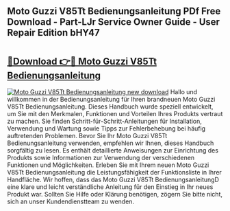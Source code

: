 ## Moto Guzzi V85Tt Bedienungsanleitung PDf Free Download - Part-LJr Service Owner Guide - User Repair Edition bHY47

# <h2><a href="http://df1no3i.blite.top/?on=Moto+Guzzi+V85Tt+Bedienungsanleitung">🔗Download 👉🔴 Moto Guzzi V85Tt Bedienungsanleitung</a></h2>

[![Moto Guzzi V85Tt Bedienungsanleitung new download](https://i.imgur.com/lujVjoI.png)](http://df1no3i.blite.top/?on=Moto+Guzzi+V85Tt+Bedienungsanleitung)
Hallo und willkommen in der Bedienungsanleitung für Ihren brandneuen Moto Guzzi V85Tt Bedienungsanleitung. Dieses Handbuch wurde speziell entwickelt, um Sie mit den Merkmalen, Funktionen und Vorteilen Ihres Produkts vertraut zu machen. Sie finden Schritt-für-Schritt-Anleitungen für Installation, Verwendung und Wartung sowie Tipps zur Fehlerbehebung bei häufig auftretenden Problemen. Bevor Sie Ihr Moto Guzzi V85Tt Bedienungsanleitung verwenden, empfehlen wir Ihnen, dieses Handbuch sorgfältig zu lesen. Es enthält detaillierte Anweisungen zur Einrichtung des Produkts sowie Informationen zur Verwendung der verschiedenen Funktionen und Möglichkeiten. Erleben Sie mit Ihrem neuen Moto Guzzi V85Tt Bedienungsanleitung die Leistungsfähigkeit der Funktionsliste in Ihrer Handfläche. Wir hoffen, dass das Moto Guzzi V85Tt BedienungsanleitungD eine klare und leicht verständliche Anleitung für den Einstieg in Ihr neues Produkt war. Sollten Sie Hilfe oder Klärung benötigen, zögern Sie bitte nicht, sich an unser Kundendienstteam zu wenden.

